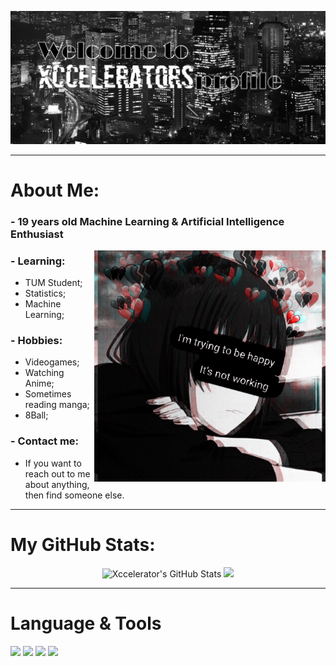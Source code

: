 <img src="https://github.com/xccelerator/xccelerator/blob/main/files/banner2.png"></img>
<hr/>

# About Me:

### - 19 years old Machine Learning & Artificial Intelligence Enthusiast

<img src="https://github.com/xccelerator/xccelerator/blob/main/files/5ad984a1de7345d4a8d277d8c0716897.jpg" alt="side Image" align="right" width="370" height="auto" />

### - Learning:
- TUM Student;
- Statistics;
- Machine Learning;

### - Hobbies:
- Videogames;
- Watching Anime;
- Sometimes reading manga;
- 8Ball;

### - Contact me:
- If you want to reach out to me about anything, then find someone else.
<hr/>

# My GitHub Stats:


<p align = "center">
  
  <img src="https://github-readme-stats.vercel.app/api?username=Xccelerator&show_icons=true&line_height=27&count_private=true&title_color=ffffff&text_color=c9cacc&icon_color=ffffff&bg_color=0d1117" alt="Xccelerator's GitHub Stats" />
  
  <img src = "https://github-readme-stats.vercel.app/api/top-langs/?username=xccelerator&hide=html,css,java,shaderlab,kotlin,hlsl&title_color=ffffff&text_color=c9cacc&icon_color=2bbc8a&bg_color=0d1117&langs_count=3">
</p>
<hr/>

# Language & Tools

![](https://img.shields.io/badge/OS-Windows-white?logo=windows)
![](https://img.shields.io/badge/Editor-VIM-white?logo=Vim&logoColor=white)
![](https://img.shields.io/badge/CODE-Python-white?logo=Python&logoColor=white)
![](https://img.shields.io/badge/CODE-C-white?logo=C&logoColor=white)

